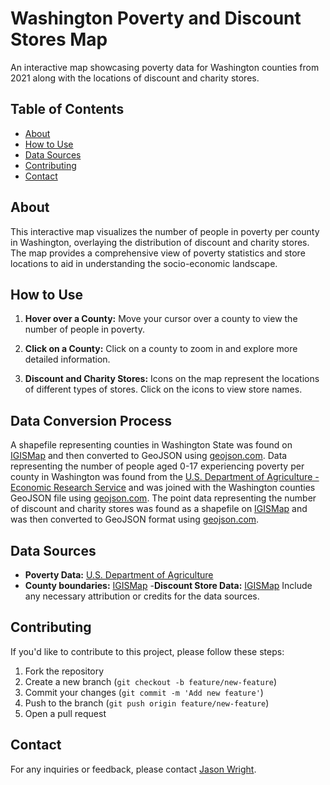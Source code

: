 # Washington Poverty and Discount Stores Map

An interactive map showcasing poverty data for Washington counties from 2021 along with the locations of discount and charity stores.

## Table of Contents
- [About](#about)
- [How to Use](#how-to-use)
- [Data Sources](#data-sources)
- [Contributing](#contributing)
- [Contact](#contact)

## About

This interactive map visualizes the number of people in poverty per county in Washington, overlaying the distribution of discount and charity stores. The map provides a comprehensive view of poverty statistics and store locations to aid in understanding the socio-economic landscape.

## How to Use

1. **Hover over a County:** Move your cursor over a county to view the number of people in poverty.

2. **Click on a County:** Click on a county to zoom in and explore more detailed information.

3. **Discount and Charity Stores:** Icons on the map represent the locations of different types of stores. Click on the icons to view store names.

## Data Conversion Process

A shapefile representing counties in Washington State was found on [IGISMap](https://www.igismap.com/download-washington-state-gis-maps-boundary-counties-rail-highway/) and then converted to GeoJSON using [geojson.com](http://geojson.com). Data representing the number of people aged 0-17 experiencing poverty per county in Washington was found from the [U.S. Department of Agriculture - Economic Research Service](https://www.ers.usda.gov/data-products/county-level-data-sets/county-level-data-sets-download-data/) and was joined with the Washington counties GeoJSON file using [geojson.com](http://geojson.com). The point data representing the number of discount and charity stores was found as a shapefile on [IGISMap](https://www.igismap.com/download-washington-state-gis-maps-boundary-counties-rail-highway/) and was then converted to GeoJSON format using [geojson.com](http://geojson.com).

## Data Sources

- **Poverty Data:** [U.S. Department of Agriculture](https://www.ers.usda.gov/data-products/county-level-data-sets/county-level-data-sets-download-data/)
- **County boundaries:** [IGISMap](https://www.igismap.com/download-washington-state-gis-maps-boundary-counties-rail-highway/)
-**Discount Store Data:** [IGISMap](https://map.igismap.com/gis-data/129836/united%20states-washington/discount_stores_and_charity_point)
Include any necessary attribution or credits for the data sources.

## Contributing

If you'd like to contribute to this project, please follow these steps:

1. Fork the repository
2. Create a new branch (`git checkout -b feature/new-feature`)
3. Commit your changes (`git commit -m 'Add new feature'`)
4. Push to the branch (`git push origin feature/new-feature`)
5. Open a pull request

## Contact

For any inquiries or feedback, please contact [Jason Wright](mailto:wrightjd5@appstate.edu).
